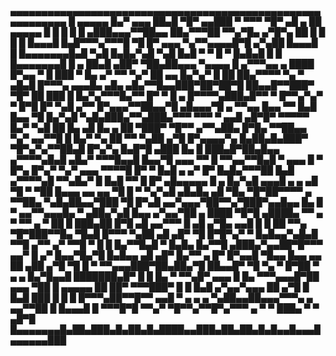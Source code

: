 ▄▄▄▄▄▄▄▄▄▄▄▄▄▄▄▄▄▄▄▄▄▄▄▄▄▄▄▄▄▄▄▄▄▄▄▄▄▄▄▄▄▄▄▄▄▄▄▄▄▄▄▄▄▄▄▄▄▄▄
█ ▄▄▄▄▄ █▄▀ ▄▄▄ ██▄█ ▀█▀ ▄▄███  ▀ ▀▀▀ ▀█▀   ▄█ ▄ ██ ▄▄▄▄▄ █
█ █   █ █  ▄███▄▄▄▀▀██▄▄   ██▄▀▀▀██ ▀▀▄▀█▄ ▄▀█▀▄ ██ █   █ █
█ █▄▄▄█ █▄█▀▀▀▄▀▀▀█  ▀█  █▀ ▄▄▄  ▀▄▀▀▄▄▄▄█▀█  ▄▀▄██ █▄▄▄█ █
█▄▄▄▄▄▄▄█▄█ ▀▄█ █▄█▄▀▄█ ▀▄█ █▄█ ▀ ▀ █ ▀ █▄█▄█ █ █ █▄▄▄▄▄▄▄█
█ ▄  ██▄█ ▄██▀ ▀██▄██▄▄▄  ▀▄▄▄▄  █ ▄▀▀▀▄▄ ▄ ████   █▀▄▄ ▀ █
███ ▀ █▄ ▄▀ ▀▀ ▀▄▀ ██ ▄▄  █▄▀▄▀ █ ██     ██▄▀▀▀▀  ▀▄ ▀ ▄█▄█
█▀▀▀▄ ▄▄▄█▄ ▄█▄  ▄█▄▀▀█▄▄███▀██▀██▀█    ██▄▄█▀▀███▀ ▀█▀  ██
███ █ █▄▀▄▀▀▀█▄▀▀ █▀  ▀ █  ▄ █▀▀▀▀▄███▄█▀▀ ▀ █▀▀▄▀▄▀ ▀  █▀█
█▀ ▀▄█ ▄▀▀ █▀▄▄▄▀▀██▄▄▀█ ▄█▄▄▄▀█  ▄ ▀▀▄▄ █▄▄  ▀▀ █▄█ █▄▄ ▀█
█▄▀▄█ ▀▄█▄███▄▀▀▄███▄▀▀▀  ▀▀▀ ▀ ▄▄█  ▄█▀█▀ ▀▀▀▀▀ █▄▀ ▀▄█ ██
█▄ ▄█ █▄ ▄     ██ ▀███▀ ▀█▀▀ ▄▀▀▄██▄ █▀█▄  ▀▀██▄▄ ▀▄▀ ▄▄▀▀█
█ █▄▀ ▀▄ ██ ▀▀  ▀▄██ ▄▀█  █▀▄▄▄▄▀▄ █▄██▄█▄███▀ ▀█▀▄▀▄▀▀██▄█
█▀▄▀▄ █▄█▀█ ▄███ █▄ █ ███▄█▀██▄█▄▄   ▄▀▀▀▀▄█▄█ ▄█▄▀ ▀▀▀█▄▄█
█▄▄▀█ ▄▄▄  ▀▀ █ ▀▀▄▄▀▀█▄█ ▀ ▄▄▄ █ ▀ █▀▄ █▀▄▀ ▀▄▀  ▄▄▄ ▀▀▀▀█
█▀  ▀ █▄█ ▄ ▄▀ █▀ █▄█▄▀▀▀██ █▄█  ▄▀▀▀▀▄█ ▀▀▄█▄▀ █ █▄█ ▀▀  █
█▀ ▄█▄▄▄▄▄  █  ▄ █▄▀▄█ ▄▄▄█ ▄ ▄ ▄█  ▀█ ▀ ▀██ █▄▄▄ ▄▄  ▄▄ ▀█
█ ▀ ▀▄▀▄█ ▄█▄█▄ ▄█ ▀█▄   ▀█▀██▀▀▀▀ ▄ ▀▀██▄ ▀▄█▄██▄▄▀███  ▀█
█▀▄█  ▄▄▀▄▄▄▀██▀▀▄▀███▀▄▄█▄▄   █▄ █  ▀ ▄▄▀▀▄▄▄█▄ ▀  ▄██▄▀▄█
█▄▄ ▄▀▄▄▀██ ▄ ████  ▀█▀█ ▄████▄ ▀▀ ▄  ▀ ▀▀ ▄ ▀ ██ █  ███▄██
█▀█ ▄█ ▄▄▀▀▀  █  ▄█     ▄▀█▄ ▄▄█ █ █ ██ ▀▀▄ ▀█▀███▀▀█▄ ▀█▄█
█▀▀▀  ▀▄██ ▄█ ▄█▀ ▀█ █▀█▀▄▀ ▀ █▄█▄▄▀▄█▄█ ▀▀█ ▄▀▀ ▄▀ ▀▀█ ▀ █
█ █▄▀▀█▄█  ▀ █▄█▄ █▄▀▀█ ▄███▄▀▄▄██▀█▀▀▀ ▄▄▀ █ ▄▀   █▄▄▀█▄▀█
█▄█▄▄  ▄█   ▄█▀ █▄▀▀ ▄ █▀ █▀▄▄█ ▀█▄▄ █▄▄ ▄▄ ██ ▄██ ▄▀█   ▀█
█ ▀ ▀▀▄▄▄███▀██▄██▄▀█  ██▄▄█▀ ▀█  ▀▄ ▀ █▀██ ▀  ▄ ▄  █▄▀█▄▄█
███████▄█▀  █ █  █▄ ▀ ▀▀▄█▀ ▄▄▄  █ █▄  ▀▀▀▄▄▄█▀██ ▄▄▄   ▀██
█ ▄▄▄▄▄ ██  ██▀ ▀▀▀███▀ █ █ █▄█ ▄▀▄▄▀▄▄▄ ██ ▄▀█ █ █▄█   ███
█ █   █ █▀▀▀▄██▀▀█▀▀ ▄▄█ ▀ ▄ ▄   ▄ ▀▄██▄▄██▄▄▄▀▀▀▄ ▄ ▄▄▀▀██
█ █▄▄▄█ █ ▀▀▀█▀█  ▀▀▄▀ ▀█▀▀▄▀▀█▀▄▀▀▀  ▄  ▀ ▀ ███▄ ▀  ▀ ▄█▀█
█▄▄▄▄▄▄▄█▄██▄███▄█▄██▄█▄████▄▄███▄██▄██▄█▄█▄▄█▄▄▄█▄▄▄▄▄▄███

